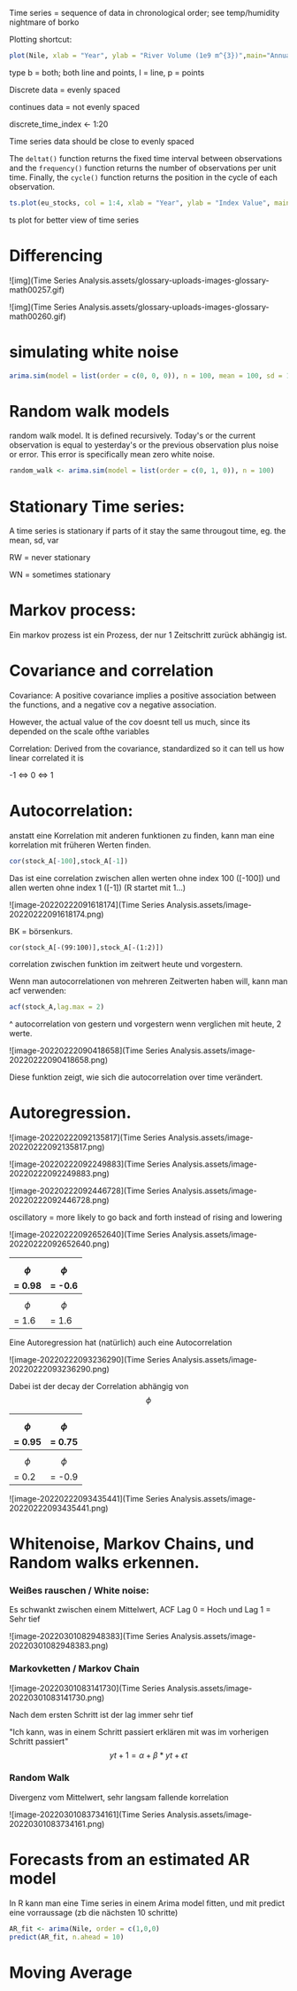 Time series  = sequence of data in chronological order; see temp/humidity nightmare of borko

Plotting shortcut:

```R
plot(Nile, xlab = "Year", ylab = "River Volume (1e9 m^{3})",main="Annual River Nile Volume at Aswan, 1871-1970",type="b")
```

type b = both; both line and points, l = line, p = points

Discrete data = evenly spaced

continues data = not evenly spaced

discrete_time_index <- 1:20



Time series data should be close to evenly spaced



The `deltat()` function returns the fixed time interval between observations and the `frequency()` function returns the number of observations per unit time. Finally, the `cycle()` function returns the position in the cycle of each observation.

```R
ts.plot(eu_stocks, col = 1:4, xlab = "Year", ylab = "Index Value", main = "Major European Stock Indices, 1991-1998")
```

ts plot for better view of time series

# Differencing

![img](Time Series Analysis.assets/glossary-uploads-images-glossary-math00257.gif)

![img](Time Series Analysis.assets/glossary-uploads-images-glossary-math00260.gif)

# simulating white noise

```R
arima.sim(model = list(order = c(0, 0, 0)), n = 100, mean = 100, sd = 10)
```

# Random walk models

random walk model. It is defined recursively. Today's or the current  observation is equal to yesterday's or the previous observation plus  noise or error. This error is specifically mean zero white noise.

```R
random_walk <- arima.sim(model = list(order = c(0, 1, 0)), n = 100)
```

# Stationary Time series:

A time series is stationary if parts of it stay the same througout time, eg. the mean, sd, var

RW = never stationary

WN = sometimes stationary

# Markov process:

Ein markov prozess ist ein Prozess, der nur 1 Zeitschritt zurück abhängig ist.

# Covariance and correlation

Covariance: A positive covariance implies a positive association between the functions, and a negative cov a negative association. 

However, the actual value of the cov doesnt tell us much, since its depended on the scale ofthe variables

Correlation: Derived from the covariance, standardized so it can tell us how linear correlated it is

-1 <=> 0 <=> 1

# Autocorrelation:

anstatt eine Korrelation mit anderen funktionen zu finden, kann man eine korrelation mit früheren Werten finden.

```R
cor(stock_A[-100],stock_A[-1])
```

Das ist eine correlation zwischen allen werten ohne index 100 ([-100]) und allen werten ohne index 1 ([-1]) (R startet mit 1...)

![image-20220222091618174](Time Series Analysis.assets/image-20220222091618174.png)

BK = börsenkurs.

```
cor(stock_A[-(99:100)],stock_A[-(1:2)])
```

correlation zwischen funktion im zeitwert heute und vorgestern.

Wenn man autocorrelationen von mehreren Zeitwerten haben will, kann man acf verwenden:

```R
acf(stock_A,lag.max = 2)
```

^ autocorrelation von gestern und vorgestern wenn verglichen mit heute, 2 werte.

![image-20220222090418658](Time Series Analysis.assets/image-20220222090418658.png)

Diese funktion zeigt, wie sich die autocorrelation over time verändert.

# Autoregression.

![image-20220222092135817](Time Series Analysis.assets/image-20220222092135817.png)

![image-20220222092249883](Time Series Analysis.assets/image-20220222092249883.png)

![image-20220222092446728](Time Series Analysis.assets/image-20220222092446728.png)

oscillatory = more likely to go back and forth instead of rising and lowering

![image-20220222092652640](Time Series Analysis.assets/image-20220222092652640.png)

| $$\phi$$ = 0.98 | $$\phi$$ = -0.6 |
| --------------- | --------------- |
| $$\phi$$ = 1.6  | $$\phi$$ = 1.6  |

Eine Autoregression hat (natürlich) auch eine Autocorrelation

![image-20220222093236290](Time Series Analysis.assets/image-20220222093236290.png)

Dabei ist der decay der Correlation abhängig von $$\phi$$ 

| $$\phi$$ = 0.95 | $$\phi$$ = 0.75 |
| --------------- | --------------- |
| $$\phi$$ = 0.2  | $$\phi$$ = -0.9 |

![image-20220222093435441](Time Series Analysis.assets/image-20220222093435441.png)



# Whitenoise, Markov Chains, und Random walks erkennen.

### Weißes rauschen / White noise: 

Es schwankt zwischen einem Mittelwert, ACF Lag 0 = Hoch und Lag 1 = Sehr tief

![image-20220301082948383](Time Series Analysis.assets/image-20220301082948383.png)

### Markovketten / Markov Chain

![image-20220301083141730](Time Series Analysis.assets/image-20220301083141730.png)

Nach dem ersten Schritt ist der lag immer sehr tief

"Ich kann, was in einem Schritt passiert erklären mit was im vorherigen Schritt passiert"
$$
yt+1=\alpha+\beta*yt+\epsilon t
$$

### Random Walk

Divergenz vom Mittelwert, sehr langsam fallende korrelation

![image-20220301083734161](Time Series Analysis.assets/image-20220301083734161.png)

#  Forecasts from an estimated AR model

In R kann man eine Time series in einem Arima model fitten, und mit predict eine vorraussage (zb die nächsten 10 schritte)

```R
AR_fit <- arima(Nile, order = c(1,0,0)
predict(AR_fit, n.ahead = 10)
```

# Moving Average

